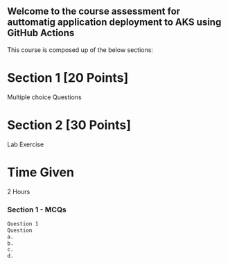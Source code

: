 ## Welcome to the course assessment for auttomatig application deployment to AKS using GitHub Actions

This course is composed up of the below sections:

# Section 1 [20 Points]
Multiple choice Questions

# Section 2 [30 Points]
Lab Exercise

# Time Given
2 Hours

### Section 1 - MCQs

```markdown
Question 1
Question 
a. 
b. 
c. 
d. 

```

